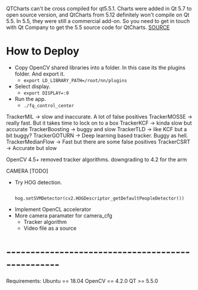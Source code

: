 QTCharts can't be cross compiled for qt5.5.1.
Charts were added in Qt 5.7 to open source version, and QtCharts from 5.12 definitely won't compile on Qt 5.5.
In 5.5, they were still a commercial add-on. So you need to get in touch with Qt Company to get the 5.5 source code for QtCharts.
[SOURCE](https://forum.qt.io/topic/104170/qtconfig-is-not-a-recognized-test-function/5)

# How to Deploy
- Copy OpenCV shared libraries into a folder. In this case its the plugins folder. And export it.
    - ```export LD_LIBRARY_PATH=/root/nn/plugins``` 
- Select display.
    - ```export DISPLAY=:0```
- Run the app.
    - ```./fq_control_center```

TrackerMIL -> slow and inaccurate. A lot of false positives
TrackerMOSSE -> really fast. But it takes time to lock on to a box
TrackerKCF -> kinda slow but accurate
TrackerBoosting -> buggy and slow
TrackerTLD -> like KCF but a bit buggy?
TrackerGOTURN -> Deep learning based tracker. Buggy as hell.
TrackerMedianFlow -> Fast but there are some false positives
TrackerCSRT -> Accurate but slow

OpenCV 4.5+ removed tracker algorithms.
downgrading to 4.2 for the arm

CAMERA [TODO]

- Try HOG detection.
    ``` hog = cv2.HOGDescriptor()
        hog.setSVMDetector(cv2.HOGDescriptor_getDefaultPeopleDetector())
    ```
- Implement OpenCL accelerator
- More camera paramater for camera_cfg
    - Tracker algorithm
    - Video file as a source
# -------------------------------------------------
Requirements:
Ubuntu == 18.04
OpenCV == 4.2.0
QT >= 5.5.0
